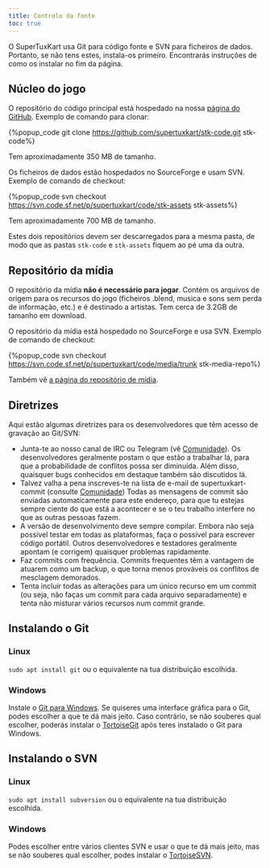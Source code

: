 ```yaml
---
title: Controlo da fonte
toc: true
---
```

O SuperTuxKart usa Git para código fonte e SVN para ficheiros de dados. Portanto, se não tens estes, instala-os primeiro. Encontrarás instruções de como os instalar no fim da página.

## Núcleo do jogo

O repositório do código principal está hospedado na nossa [página do GitHub](https://github.com/supertuxkart/stk-code). Exemplo de comando para clonar:

{%popup_code
git clone https://github.com/supertuxkart/stk-code.git stk-code%}

Tem aproximadamente 350 MB de tamanho.

Os ficheiros de dados estão hospedados no SourceForge e usam SVN. Exemplo de comando de checkout:

{%popup_code
svn checkout https://svn.code.sf.net/p/supertuxkart/code/stk-assets stk-assets%}

Tem aproximadamente 700 MB de tamanho.

Estes dois repositórios devem ser descarregados para a mesma pasta, de modo que as pastas `stk-code` e `stk-assets` fiquem ao pé uma da outra.

## Repositório da mídia

O repositório da mídia **não é necessário para jogar**. Contém os arquivos de origem para os recursos do jogo (ficheiros .blend, musica e sons sem perda de informação, etc.) e é destinado a artistas. Tem cerca de 3.2GB de tamanho em download.

O repositório da mídia está hospedado no SourceForge e usa SVN. Exemplo de comando de checkout:

{%popup_code
svn checkout https://svn.code.sf.net/p/supertuxkart/code/media/trunk stk-media-repo%}

Também vê [a página do repositório de mídia](Media_Repo).

## Diretrizes

Aqui estão algumas diretrizes para os desenvolvedores que têm acesso de gravação ao Git/SVN:

* Junta-te ao nosso canal de IRC ou Telegram (vê [Comunidade](Community)). Os desenvolvedores geralmente postam o que estão a trabalhar lá, para que a probabilidade de conflitos possa ser diminuída. Além disso, quaisquer bugs conhecidos em destaque também são discutidos lá.
* Talvez valha a pena inscreves-te na lista de e-mail de supertuxkart-commit (consulte [Comunidade](Community)) Todas as mensagens de commit são enviadas automaticamente para este endereço, para que tu estejas sempre ciente do que está a acontecer e se o teu trabalho interfere no que as outras pessoas fazem.
* A versão de desenvolvimento deve sempre compilar. Embora não seja possível testar em todas as plataformas, faça o possível para escrever código portátil. Outros desenvolvedores e testadores geralmente apontam (e corrigem) quaisquer problemas rapidamente.
* Faz commits com frequência. Commits frequentes têm a vantagem de atuarem como um backup, o que torna menos prováveis os ​conflitos de mesclagem demorados.
* Tenta incluir todas as alterações para um único recurso em um commit (ou seja, não faças um commit para cada arquivo separadamente) e tenta não misturar vários recursos num commit grande.

## Instalando o Git

### Linux
`sudo apt install git` ou o equivalente na tua distribuição escolhida.

### Windows
Instale o [Git para Windows](https://github.com/git-for-windows/git/releases/latest). Se quiseres uma interface gráfica para o Git, podes escolher a que te dá mais jeito. Caso contrário, se não souberes qual escolher, poderás instalar o [TortoiseGit](https://tortoisegit.org/download) após teres instalado o Git para Windows.

## Instalando o SVN

### Linux
`sudo apt install subversion` ou o equivalente na tua distribuição escolhida.

### Windows
Podes escolher entre vários clientes SVN e usar o que te dá mais jeito, mas se não souberes qual escolher, podes instalar o [TortoiseSVN](https://tortoisesvn.net/downloads.html).
